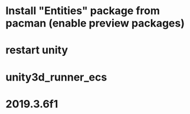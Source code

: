# Install "Entities" package from pacman (enable preview packages)
# restart unity
# unity3d_runner_ecs
# 2019.3.6f1
